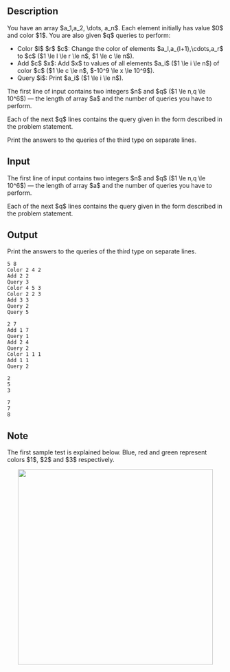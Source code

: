 ## Description

<div><p>You have an array $a_1,a_2, \dots, a_n$. Each element initially has value $0$ and color $1$. You are also given $q$ queries to perform: </p><ul> <li> <span class="tex-font-style-tt">Color $l$ $r$ $c$</span>: Change the color of elements $a_l,a_{l+1},\cdots,a_r$ to $c$ ($1 \le l \le r \le n$, $1 \le c \le n$). </li><li> <span class="tex-font-style-tt">Add $c$ $x$</span>: Add $x$ to values of all elements $a_i$ ($1 \le i \le n$) of color $c$ ($1 \le c \le n$, $-10^9 \le x \le 10^9$). </li><li> <span class="tex-font-style-tt">Query $i$</span>: Print $a_i$ ($1 \le i \le n$). </li></ul></div><div class="input-specification"><p>The first line of input contains two integers $n$ and $q$ ($1 \le n,q \le 10^6$)&nbsp;— the length of array $a$ and the number of queries you have to perform.</p><p>Each of the next $q$ lines contains the query given in the form described in the problem statement.</p></div><div class="output-specification"><p>Print the answers to the queries of the third type on separate lines.</p></div>

## Input

<p>The first line of input contains two integers $n$ and $q$ ($1 \le n,q \le 10^6$)&nbsp;— the length of array $a$ and the number of queries you have to perform.</p><p>Each of the next $q$ lines contains the query given in the form described in the problem statement.</p>

## Output

<p>Print the answers to the queries of the third type on separate lines.</p>





```input1
5 8
Color 2 4 2
Add 2 2
Query 3
Color 4 5 3
Color 2 2 3
Add 3 3
Query 2
Query 5
```




```input2
2 7
Add 1 7
Query 1
Add 2 4
Query 2
Color 1 1 1
Add 1 1
Query 2
```




```output1
2
5
3
```




```output2
7
7
8
```



## Note

<p>The first sample test is explained below. Blue, red and green represent colors $1$, $2$ and $3$ respectively.</p><center> <img class="tex-graphics" src="file://imyc459o.png" style="max-width: 100.0%;max-height: 100.0%;" width="454px"> </center>
